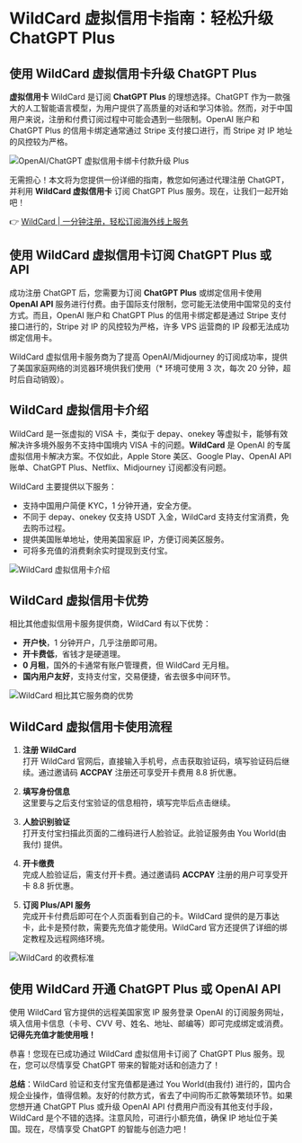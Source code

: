 # WildCard 虚拟信用卡指南：轻松升级 ChatGPT Plus

## 使用 WildCard 虚拟信用卡升级 ChatGPT Plus

**虚拟信用卡** WildCard 是订阅 **ChatGPT Plus** 的理想选择。ChatGPT 作为一款强大的人工智能语言模型，为用户提供了高质量的对话和学习体验。然而，对于中国用户来说，注册和付费订阅过程中可能会遇到一些限制。OpenAI 账户和 ChatGPT Plus 的信用卡绑定通常通过 Stripe 支付接口进行，而 Stripe 对 IP 地址的风控较为严格。

![OpenAI/ChatGPT 虚拟信用卡绑卡付款升级 Plus](https://bbtdd.com/img/9927354543546.webp "OpenAI/ChatGPT 虚拟信用卡绑卡付款升级 Plus")

无需担心！本文将为您提供一份详细的指南，教您如何通过代理注册 ChatGPT，并利用 **WildCard 虚拟信用卡** 订阅 ChatGPT Plus 服务。现在，让我们一起开始吧！

👉 [WildCard | 一分钟注册，轻松订阅海外线上服务](https://bbtdd.com/WildCard)

## 使用 WildCard 虚拟信用卡订阅 ChatGPT Plus 或 API

成功注册 ChatGPT 后，您需要为订阅 **ChatGPT Plus** 或绑定信用卡使用 **OpenAI API** 服务进行付费。由于国际支付限制，您可能无法使用中国常见的支付方式。而且，OpenAI 账户和 ChatGPT Plus 的信用卡绑定都是通过 Stripe 支付接口进行的，Stripe 对 IP 的风控较为严格，许多 VPS 运营商的 IP 段都无法成功绑定信用卡。

WildCard 虚拟信用卡服务商为了提高 OpenAI/Midjourney 的订阅成功率，提供了美国家庭网络的浏览器环境供我们使用（* 环境可使用 3 次，每次 20 分钟，超时后自动销毁）。

## WildCard 虚拟信用卡介绍

WildCard 是一张虚拟的 VISA 卡，类似于 depay、onekey 等虚拟卡，能够有效解决许多境外服务不支持中国境内 VISA 卡的问题。**WildCard** 是 OpenAI 的专属虚拟信用卡解决方案。不仅如此，Apple Store 美区、Google Play、OpenAI API 账单、ChatGPT Plus、Netflix、Midjourney 订阅都没有问题。

WildCard 主要提供以下服务：

- 支持中国用户简便 KYC，1 分钟开通，安全方便。
- 不同于 depay、onekey 仅支持 USDT 入金，WildCard 支持支付宝消费，免去购币过程。
- 提供美国账单地址，使用美国家庭 IP，方便订阅美区服务。
- 可将多充值的消费剩余实时提现到支付宝。

![WildCard 虚拟信用卡介绍](https://bbtdd.com/img/2996175677.webp "WildCard 虚拟信用卡介绍")

## WildCard 虚拟信用卡优势

相比其他虚拟信用卡服务提供商，WildCard 有以下优势：

- **开户快**，1 分钟开户，几乎注册即可用。
- **开卡费低**，省钱才是硬道理。
- **0 月租**，国外的卡通常有账户管理费，但 WildCard 无月租。
- **国内用户友好**，支持支付宝，交易便捷，省去很多中间环节。

![WildCard 相比其它服务商的优势](https://bbtdd.com/img/34728604749456.webp "WildCard 相比其它服务商的优势")

## WildCard 虚拟信用卡使用流程

1. **注册 WildCard**  
   打开 WildCard 官网后，直接输入手机号，点击获取验证码，填写验证码后继续。通过邀请码 **ACCPAY** 注册还可享受开卡费用 8.8 折优惠。

2. **填写身份信息**  
   这里要与之后支付宝验证的信息相符，填写完毕后点击继续。

3. **人脸识别验证**  
   打开支付宝扫描此页面的二维码进行人脸验证。此验证服务由 You World(由我付) 提供。

4. **开卡缴费**  
   完成人脸验证后，需支付开卡费。通过邀请码 **ACCPAY** 注册的用户可享受开卡 8.8 折优惠。

5. **订阅 Plus/API 服务**  
   完成开卡付费后即可在个人页面看到自己的卡。WildCard 提供的是万事达卡，此卡是预付款，需要先充值才能使用。WildCard 官方还提供了详细的绑定教程及远程网络环境。

![WildCard 的收费标准](https://bbtdd.com/img/274813405375.webp "WildCard 的收费标准")

## 使用 WildCard 开通 ChatGPT Plus 或 OpenAI API

使用 WildCard 官方提供的远程美国家宽 IP 服务登录 OpenAI 的订阅服务网址，填入信用卡信息（卡号、CVV 号、姓名、地址、邮编等）即可完成绑定或消费。**记得先充值才能使用哦！**

恭喜！您现在已成功通过 WildCard 虚拟信用卡订阅了 ChatGPT Plus 服务。现在，您可以尽情享受 ChatGPT 带来的智能对话和创造力了！

**总结**：WildCard 验证和支付宝充值都是通过 You World(由我付) 进行的，国内合规企业操作，值得信赖。友好的付款方式，省去了中间购币汇款等繁琐环节。如果您想开通 ChatGPT Plus 或升级 OpenAI API 付费用户而没有其他支付手段，WildCard 是个不错的选择。注意风险，可进行小额充值，确保 IP 地址位于美国。现在，尽情享受 ChatGPT 的智能与创造力吧！